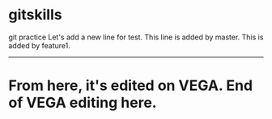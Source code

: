 # gitskills
git practice
Let's add a new line for test.
This line is added by master.
This is added by feature1.

---
From here, it's edited on VEGA.
End of VEGA editing here.
===

